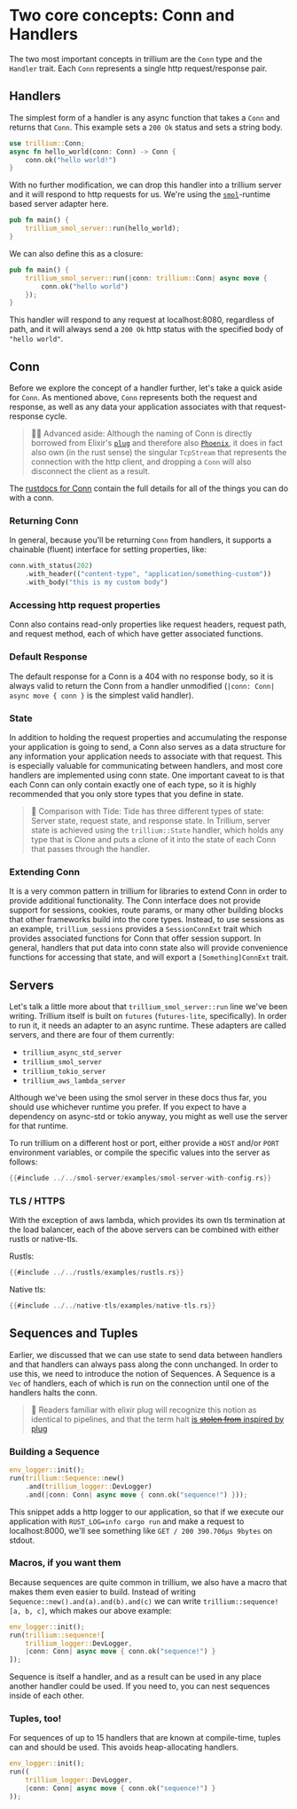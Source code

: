 # Two core concepts: Conn and Handlers

The two most important concepts in trillium are the `Conn` type and the
`Handler` trait. Each `Conn` represents a single http request/response
pair.

## Handlers

The simplest form of a handler is any async function that takes a
`Conn` and returns that `Conn`. This example sets a `200 Ok` status
and sets a string body.

```rust
use trillium::Conn;
async fn hello_world(conn: Conn) -> Conn {
    conn.ok("hello world!")
}
```

With no further modification, we can drop this handler into a trillium
server and it will respond to http requests for us. We're using the
[`smol`](https://github.com/smol-rs/smol)-runtime based server adapter
here.

```rust
pub fn main() {
    trillium_smol_server::run(hello_world);
}
```

We can also define this as a closure:

```rust
pub fn main() {
    trillium_smol_server::run(|conn: trillium::Conn| async move {
        conn.ok("hello world")
    });
}
```

This handler will respond to any request at localhost:8080, regardless of
path, and it will always send a `200 Ok` http status with the
specified body of `"hello world"`.

## Conn

Before we explore the concept of a handler further, let's take a quick
aside for `Conn`. As mentioned above, `Conn` represents both the
request and response, as well as any data your application associates
with that request-response cycle.

> 🧑‍🎓 Advanced aside: Although the naming of Conn is directly
> borrowed from Elixir's [`plug`](https://github.com/elixir-plug/plug)
> and therefore also [`Phoenix`](https://www.phoenixframework.org/),
> it does in fact also own (in the rust sense) the singular
> `TcpStream` that represents the connection with the http client, and
> dropping a `Conn` will also disconnect the client as a result.

The [rustdocs for Conn](https://docs.trillium.rs/trillium/struct.conn)
contain the full details for all of the things you can do with a conn.

### Returning Conn
In general, because you'll be returning `Conn` from handlers, it
supports a chainable (fluent) interface for setting properties, like:

```rust
conn.with_status(202)
    .with_header(("content-type", "application/something-custom"))
    .with_body("this is my custom body")
```

### Accessing http request properties

Conn also contains read-only properties like request headers, request
path, and request method, each of which have getter associated
functions.

### Default Response

The default response for a Conn is a 404 with no response body, so it
is always valid to return the Conn from a handler unmodified (`|conn:
Conn| async move { conn }` is the simplest valid handler).

### State

In addition to holding the request properties and accumulating the
response your application is going to send, a Conn also serves as a
data structure for any information your application needs to associate
with that request. This is especially valuable for communicating
between handlers, and most core handlers are implemented using conn
state. One important caveat to is that each Conn can only contain
exactly one of each type, so it is highly recommended that you only
store types that you define in state.

> 🌊 Comparison with Tide: Tide has three different types of state:
> Server state, request state, and response state. In Trillium, server
> state is achieved using the `trillium::State` handler, which holds any
> type that is Clone and puts a clone of it into the state of each
> Conn that passes through the handler.

### Extending Conn

It is a very common pattern in trillium for libraries to extend Conn in
order to provide additional functionality.  The Conn interface does
not provide support for sessions, cookies, route params, or many other
building blocks that other frameworks build into the core
types. Instead, to use sessions as an example, `trillium_sessions`
provides a `SessionConnExt` trait which provides associated functions
for Conn that offer session support. In general, handlers that put
data into conn state also will provide convenience functions for
accessing that state, and will export a `[Something]ConnExt` trait.

## Servers

Let's talk a little more about that `trillium_smol_server::run` line we've
been writing. Trillium itself is built on `futures` (`futures-lite`,
specifically). In order to run it, it needs an adapter to an async
runtime. These adapters are called servers, and there are four of them
currently:

* `trillium_async_std_server`
* `trillium_smol_server`
* `trillium_tokio_server`
* `trillium_aws_lambda_server`

Although we've been using the smol server in these docs thus far, you
should use whichever runtime you prefer. If you expect to have a
dependency on async-std or tokio anyway, you might as well use the
server for that runtime.

To run trillium on a different host or port, either provide a `HOST` and/or `PORT` environment variables, or compile the specific values into the server as follows:

```rust
{{#include ../../smol-server/examples/smol-server-with-config.rs}}
```

### TLS / HTTPS

With the exception of aws lambda, which provides its own tls
termination at the load balancer, each of the above servers can be
combined with either rustls or native-tls.

Rustls:
```rust
{{#include ../../rustls/examples/rustls.rs}}
```

Native tls:
```rust
{{#include ../../native-tls/examples/native-tls.rs}}
```

## Sequences and Tuples

Earlier, we discussed that we can use state to send data between
handlers and that handlers can always pass along the conn
unchanged. In order to use this, we need to introduce the notion of
Sequences. A Sequence is a `Vec` of handlers, each of which is run on
the connection until one of the handlers halts the conn.

> 🔌 Readers familiar with elixir plug will recognize this notion as
> identical to pipelines, and that the term halt [is ~~stolen from~~
> inspired by plug](https://hexdocs.pm/plug/Plug.Conn.html#halt/1)

### Building a Sequence

```rust
env_logger::init();
run(trillium::Sequence::new()
    .and(trillium_logger::DevLogger)
    .and(|conn: Conn| async move { conn.ok("sequence!") }));
```

This snippet adds a http logger to our application, so that if we
execute our application with `RUST_LOG=info cargo run` and make a
request to localhost:8000, we'll see something like `GET / 200
390.706µs 9bytes` on stdout.

### Macros, if you want them

Because sequences are quite common in trillium, we also have a macro that
makes them even easier to build. Instead of writing
`Sequence::new().and(a).and(b).and(c)` we can write
`trillium::sequence![a, b, c]`, which makes our above example:

```rust
env_logger::init();
run(trillium::sequence![
    trillium_logger::DevLogger,
    |conn: Conn| async move { conn.ok("sequence!") }
]);
```

Sequence is itself a handler, and as a result can be used in any place
another handler could be used.  If you need to, you can nest sequences
inside of each other.

### Tuples, too!

For sequences of up to 15 handlers that are known at compile-time,
tuples can and should be used. This avoids heap-allocating handlers.

```rust
env_logger::init();
run((
    trillium_logger::DevLogger,
    |conn: Conn| async move { conn.ok("sequence!") }
));
```
